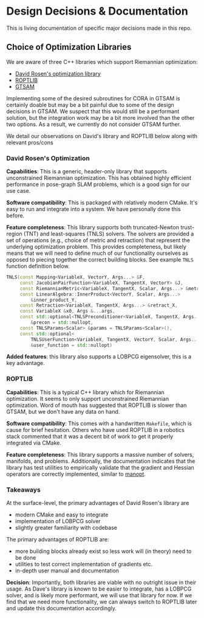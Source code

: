 # Design Decisions & Documentation

This is living documentation of specific major decisions made in this repo.

## Choice of Optimization Libraries

We are aware of three C++ libraries which support Riemannian optimization:

- [David Rosen's optimization library](https://github.com/david-m-rosen/Optimization/)
- [ROPTLIB](https://github.com/whuang08/ROPTLIB)
- [GTSAM](https://github.com/borglab/gtsam)

Implementing some of the desired subroutines for CORA in GTSAM is certainly
doable but may be a bit painful due to some of the design decisions in GTSAM. We
suspect that this would still be a performant solution, but the integration work
may be a bit more involved than the other two options. As a result, we currently
do not consider GTSAM further.

We detail our observations on David's library and ROPTLIB below along with relevant pros/cons

### David Rosen's Optimization

**Capabilities**: This is a generic, header-only library that supports unconstrained Riemannian optimization. This has obtained highly efficient performance
in pose-graph SLAM problems, which is a good sign for our use case.

**Software compatibility**: This is packaged with relatively modern CMake. It's easy to run and integrate into a system. We have personally done this before.

**Feature completeness**: This library supports both truncated-Newton trust-region (TNT) and least-squares (TNLS) solvers.
The solvers are provided a set of operations (e.g., choice of metric and retraction) that represent
the underlying optimization problem. This provides completeness, but likely means that we will need to define
much of our functionality ourselves as opposed to piecing together the correct building blocks. See example `TNLS`
function definition below.

```c++
TNLS(const Mapping<VariableX, VectorY, Args...> &F,
     const JacobianPairFunction<VariableX, TangentX, VectorY> &J,
     const RiemannianMetric<VariableX, TangentX, Scalar, Args...> &metric_X,
     const LinearAlgebra::InnerProduct<VectorY, Scalar, Args...>
         &inner_product_Y,
     const Retraction<VariableX, TangentX, Args...> &retract_X,
     const VariableX &x0, Args &...args,
     const std::optional<TNLSPreconditioner<VariableX, TangentX, Args...>>
         &precon = std::nullopt,
     const TNLSParams<Scalar> &params = TNLSParams<Scalar>(),
     const std::optional<
         TNLSUserFunction<VariableX, TangentX, VectorY, Scalar, Args...>>
         &user_function = std::nullopt)
```

**Added features**: this library also supports a LOBPCG eigensolver, this is a key advantage.

### ROPTLIB

**Capabilities**: This is a typical C++ library which for Riemannian
optimization. It seems to only support unconstrained Riemannian optimization.
Word of mouth has suggested that ROPTLIB is slower than GTSAM, but we don't have
any data on hand.


**Software compatibility**: This comes with a handwritten `Makefile`, which is
cause for brief hesitation. Others who have used ROPTLIB in a robotics stack
commented that it was a decent bit of work to get it properly integrated via
CMake.

**Feature completeness**: This library supports a massive number of solvers,
manifolds, and problems. Additionally, the documentation indicates that the
library has test utilities to empirically validate that the gradient and Hessian
operators are correctly implemented, similar to [manopt](https://www.manopt.org/).

### Takeaways

At the surface-level, the primary advantages of David Rosen's library are

- modern CMake and easy to integrate
- implementation of LOBPCG solver
- slightly greater familiarity with codebase

The primary advantages of ROPTLIB are:

- more building blocks already exist so less work will (in theory) need to be done
- utilities to test correct implementation of gradients etc.
- in-depth user manual and documentation

**Decision**: Importantly, both libraries are viable with no outright issue in their usage.
As Dave's library is known to be easier to integrate, has a LOBPCG solver, and is
likely more performant, we will use that library for now. If we find that we need
more functionality, we can always switch to ROPTLIB later and update this documentation
accordingly.
